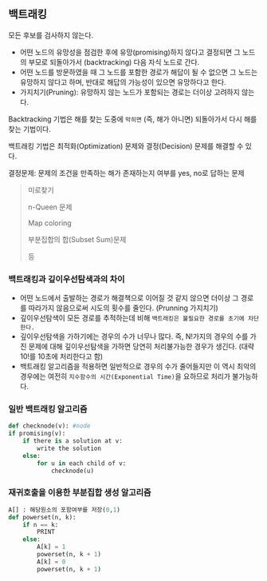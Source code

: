 ## 백트래킹



모든 후보를 검사하지 않는다.

* 어떤 노드의 유망성을 점검한 후에 유망(promising)하지 않다고 결정되면 그 노드의 부모로 되돌아가서 (backtracking) 다음 자식 노드로 간다.
* 어떤 노드를 방문하였을 때 그 노드를 포함한 경로가 해답이 될 수 없으면 그 노드는 유망하지 않다고 하며, 반대로 해답의 가능성이 있으면 유망하다고 한다.
* 가지치기(Pruning): 유망하지 않는 노드가 포함되는 경로는 더이상 고려하지 않는다.





Backtracking 기법은 해를 찾는 도중에 `막히면` (즉, 해가 아니면) 되돌아가서 다시 해를 찾는 기법이다.

백트래킹 기법은 최적화(Optimization) 문제와 결정(Decision) 문제를 해결할 수 있다.

결정문제: 문제의 조건을 만족하는 해가 존재하는지 여부를 yes, no로 답하는 문제

> 미로찾기
>
> n-Queen 문제
>
> Map coloring
>
> 부분집합의 합(Subset Sum)문제 
>
> 등



### 백트래킹과 깊이우선탐색과의 차이

* 어떤 노드에서 출발하는 경로가 해결책으로 이어질 것 같지 않으면 더이상 그 경로를 따라가지 않음으로써 시도의 횟수를 줄인다. (Prunning 가지치기)
* 깊이우선탐색이 모든 경로를 추적하는데 비해 `백트래킹은 불필요한 경로를 초기에 차단한다.`
* 깊이우선탐색을 가하기에는 경우의 수가 너무나 많다. 즉, N!가지의 경우의 수를 가진 문제에 대해 깊이우선탐색을 가하면 당연히 처리불가능한 경우가 생긴다. (대략 10!를 10초에 처리한다고 함)
* 백트래킹 알고리즘을 적용하면 일반적으로 경우의 수가 줄어들지만 이 역시 최악의 경우에는 여전히 `지수함수의 시간(Exponential Time)`을 요하므로 처리가 불가능하다.



### 일반 백트래킹 알고리즘

```python
def checknode(v): #node
if promising(v):
    if there is a solution at v:
        write the solution
    else:
        for u in each child of v:
            checknode(u)
```



### 재귀호출을 이용한 부분집합 생성 알고리즘

```python
A[] : 해당원소의 포함여부를 저장(0,1)
def powerset(n, k):
    if n == k:
        PRINT
    else:
        A[k] = 1
        powerset(n, k + 1)
        A[k] = 0
        powerset(n, k + 1)
```

